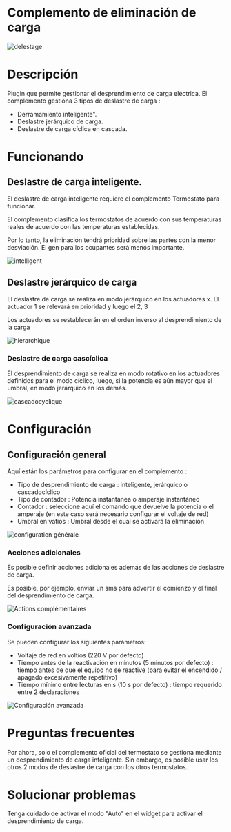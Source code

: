 # Complemento de eliminación de carga 

![delestage](../images/delestage_screenshot1.png)

# Descripción 

Plugin que permite gestionar el desprendimiento de carga eléctrica. El complemento gestiona 3 tipos de deslastre de carga :

-   Derramamiento inteligente".
-   Deslastre jerárquico de carga.
-   Deslastre de carga cíclica en cascada.

# Funcionando 

## Deslastre de carga inteligente. 

El deslastre de carga inteligente requiere el complemento Termostato para funcionar.

El complemento clasifica los termostatos de acuerdo con sus temperaturas reales de acuerdo con las temperaturas establecidas.

Por lo tanto, la eliminación tendrá prioridad sobre las partes con la menor desviación. El gen para los ocupantes será menos importante.

![intelligent](../images/smart.png)

## Deslastre jerárquico de carga 

El deslastre de carga se realiza en modo jerárquico en los actuadores x.
El actuador 1 se relevará en prioridad y luego el 2, 3

Los actuadores se restablecerán en el orden inverso al desprendimiento de la carga

![hierarchique](../images/hierarchique.png)

### Deslastre de carga cascíclica 

El desprendimiento de carga se realiza en modo rotativo en los actuadores definidos para el modo cíclico, luego, si la potencia es aún mayor que el umbral, en modo jerárquico en los demás.

![cascadocyclique](../images/cascadocyclique.png)

# Configuración 

## Configuración general 

Aquí están los parámetros para configurar en el complemento :

-   Tipo de desprendimiento de carga : inteligente, jerárquico o cascadocíclico
-   Tipo de contador : Potencia instantánea o amperaje instantáneo
-   Contador : seleccione aquí el comando que devuelve la potencia o el amperaje (en este caso será necesario configurar el voltaje de red)
-   Umbral en vatios : Umbral desde el cual se activará la eliminación

![configuration générale](../images/configuration_generale.png)

### Acciones adicionales 

Es posible definir acciones adicionales además de las acciones de deslastre de carga.

Es posible, por ejemplo, enviar un sms para advertir el comienzo y el final del desprendimiento de carga.

![Actions complémentaires](../images/actions_complementaires.png)

### Configuración avanzada 

Se pueden configurar los siguientes parámetros:

-   Voltaje de red en voltios (220 V por defecto)
-   Tiempo antes de la reactivación en minutos (5 minutos por defecto) : tiempo antes de que el equipo no se reactive (para evitar el encendido / apagado excesivamente repetitivo)
-   Tiempo mínimo entre lecturas en s (10 s por defecto) : tiempo requerido entre 2 declaraciones

![Configuración avanzada](../images/configuration_avancee.png)

# Preguntas frecuentes 

Por ahora, solo el complemento oficial del termostato se gestiona mediante un desprendimiento de carga inteligente. Sin embargo, es posible usar los otros 2 modos de deslastre de carga con los otros termostatos.

# Solucionar problemas 

Tenga cuidado de activar el modo "Auto" en el widget para activar el desprendimiento de carga.
